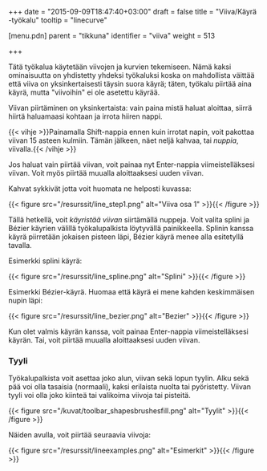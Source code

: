 +++
date = "2015-09-09T18:47:40+03:00"
draft = false
title = "Viiva/Käyrä -työkalu"
tooltip = "linecurve"

[menu.pdn]
    parent = "tikkuna"
    identifier = "viiva"
    weight = 513

+++

Tätä työkalua käytetään viivojen ja kurvien tekemiseen. Nämä kaksi ominaisuutta on yhdistetty yhdeksi työkaluksi koska on mahdollista
väittää että viiva on yksinkertaisesti täysin suora käyrä; täten, työkalu piirtää aina käyrä, mutta "viivoihin" ei ole asetettu käyrää.

Viivan piirtäminen on yksinkertaista: vain paina mistä haluat aloittaa, siirrä hiirtä haluamaasi kohtaan ja irrota hiiren nappi.

{{< vihje >}}Painamalla Shift-nappia ennen kuin irrotat napin, voit pakottaa viivan 15 asteen kulmiin. Tämän jälkeen, näet neljä kahvaa, tai *nuppia*, viivalla.{{< /vihje >}}

Jos haluat vain piirtää viivan, voit painaa nyt Enter-nappia viimeistelläksesi viivan. Voit myös piirtää muualla aloittaaksesi uuden viivan.

Kahvat sykkivät jotta voit huomata ne helposti kuvassa:

{{< figure src="/resurssit/line_step1.png" alt="Viiva osa 1" >}}{{< /figure >}}

Tällä hetkellä, voit *käyristää viivan* siirtämällä nuppeja. Voit valita splini ja Bézier käyrien välillä työkalupalkista löytyvällä
painikkeella. Splinin kanssa käyrä piirretään jokaisen pisteen läpi, Bézier käyrä menee alla esitetyllä tavalla.

Esimerkki splini käyrä:

{{< figure src="/resurssit/line_spline.png" alt="Splini" >}}{{< /figure >}}

Esimerkki Bézier-käyrä. Huomaa että käyrä ei mene kahden keskimmäisen nupin läpi:

{{< figure src="/resurssit/line_bezier.png" alt="Bezier" >}}{{< /figure >}}

Kun olet valmis käyrän kanssa, voit painaa Enter-nappia viimeistelläksesi käyrän. Tai, voit piirtää muualla aloittaaksesi uuden viivan.

### Tyyli

Työkalupalkista voit asettaa joko alun, viivan sekä lopun tyylin. Alku sekä pää voi olla tasaisia (normaali), kaksi erilaista nuolta tai
pyöristetty. Viivan tyyli voi olla joko kiinteä tai valikoima viivoja tai pisteitä.

{{< figure src="/kuvat/toolbar_shapesbrushesfill.png" alt="Tyylit" >}}{{< /figure >}}

Näiden avulla, voit piirtää seuraavia viivoja:

{{< figure src="/resurssit/lineexamples.png" alt="Esimerkit" >}}{{< /figure >}}

